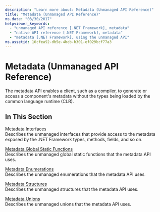```yaml
---
description: "Learn more about: Metadata (Unmanaged API Reference)"
title: "Metadata (Unmanaged API Reference)"
ms.date: "03/30/2017"
helpviewer_keywords: 
  - "unmanaged API reference [.NET Framework], metadata"
  - "native API reference [.NET Framework], metadata"
  - "metadata [.NET Framework], using the unmanaged API"
ms.assetid: 10cfea92-db5e-4bcb-b301-ef029bcf77a3
---
```

# Metadata (Unmanaged API Reference)

The metadata API enables a client, such as a compiler, to generate or access a component's metadata without the types being loaded by the common language runtime (CLR).  
  
## In This Section  

 [Metadata Interfaces](metadata-interfaces.md)  
 Describes the unmanaged interfaces that provide access to the metadata exposed by the .NET Framework types, methods, fields, and so on.  
  
 [Metadata Global Static Functions](metadata-global-static-functions.md)  
 Describes the unmanaged global static functions that the metadata API uses.  
  
 [Metadata Enumerations](metadata-enumerations.md)  
 Describes the unmanaged enumerations that the metadata API uses.  
  
 [Metadata Structures](metadata-structures.md)  
 Describes the unmanaged structures that the metadata API uses.  
  
 [Metadata Unions](metadata-unions.md)  
 Describes the unmanaged unions that the metadata API uses.
